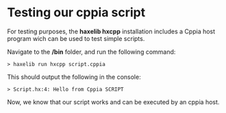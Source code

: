 # Testing our cppia script

For testing purposes, the **haxelib hxcpp** installation includes a Cppia host program wich can
be used to test simple scripts.

Navigate to the **/bin** folder, and run the following command:

`> haxelib run hxcpp script.cppia`

This should output the following in the console:

`> Script.hx:4: Hello from Cppia SCRIPT`

Now, we know that our script works and can be executed by an cppia host.